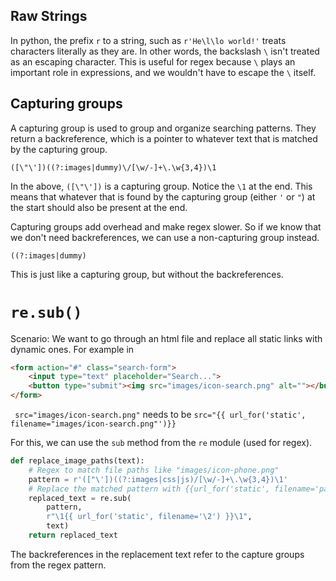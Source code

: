 
## Raw Strings
In python, the prefix `r` to a string, such as `r'He\l\lo world!'` treats characters literally as they are. In other words, the backslash `\` isn't treated as an escaping character. This is useful for regex because `\` plays an important role in expressions, and we wouldn't have to escape the `\` itself.

## Capturing groups
A capturing group is used to group and organize searching patterns. They return a backreference, which is a pointer to whatever text that is matched by the capturing group. 
```
([\"\'])((?:images|dummy)\/[\w/-]+\.\w{3,4})\1
```
In the above, `([\"\'])` is a capturing group. Notice the `\1` at the end. This means that whatever that is found by the capturing group (either `'` or `"`) at the start should also be present at the end. 

Capturing groups add overhead and make regex slower. So if we know that we don't need backreferences, we can use a non-capturing group instead.
```
((?:images|dummy)
```
This is just like a capturing group, but without the backreferences.

# `re.sub()`


Scenario: We want to go through an html file and replace all static links with dynamic ones. For example in
```html
<form action="#" class="search-form">
	<input type="text" placeholder="Search...">
	<button type="submit"><img src="images/icon-search.png" alt=""></button>
</form>
```
` src="images/icon-search.png"` needs to be `src="{{ url_for('static', filename="images/icon-search.png"')}}`

For this, we can use the `sub` method from the `re` module (used for regex).
```python
def replace_image_paths(text): 
	# Regex to match file paths like "images/icon-phone.png" 
	pattern = r'(["\'])((?:images|css|js)/[\w/-]+\.\w{3,4})\1' 
	# Replace the matched pattern with {{url_for('static', filename='path') }}
	replaced_text = re.sub(
		pattern, 
		r"\1{{ url_for('static', filename='\2') }}\1",
		text) 
	return replaced_text
```
The backreferences in the replacement text refer to the capture groups from the regex pattern.